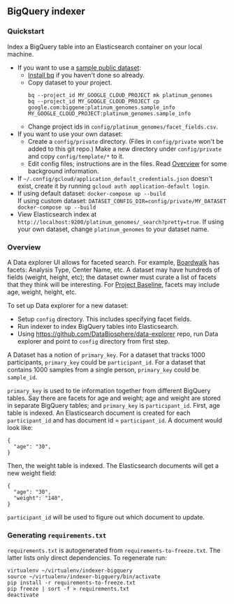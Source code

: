 ## BigQuery indexer

### Quickstart

Index a BigQuery table into an Elasticsearch container on your local machine.

* If you want to use a [sample public dataset](https://bigquery.cloud.google.com/table/google.com:biggene:platinum_genomes.sample_info):
  * [Install bq](https://cloud.google.com/bigquery/docs/bq-command-line-tool#installation)
if you haven't done so already.
  * Copy dataset to your project.
    ```
    bq --project_id MY_GOOGLE_CLOUD_PROJECT mk platinum_genomes
    bq --project_id MY_GOOGLE_CLOUD_PROJECT cp google.com:biggene:platinum_genomes.sample_info  MY_GOOGLE_CLOUD_PROJECT:platinum_genomes.sample_info
    ```
  * Change project ids in `config/platinum_genomes/facet_fields.csv`.
* If you want to use your own dataset:
  * Create a `config/private` directory. (Files in `config/private` won't be
added to this git repo.) Make a new directory under `config/private` and copy
`config/template/*` to it.
  * Edit config files; instructions are in the files. Read
  [Overview](https://github.com/DataBiosphere/data-explorer-indexers/tree/master/bigquery#overview)
  for some background information.
* If `~/.config/gcloud/application_default_credentials.json` doesn't exist, create it by running `gcloud auth application-default login`.
* If using default dataset: `docker-compose up --build`  
  If using custom dataset: `DATASET_CONFIG_DIR=config/private/MY_DATASET docker-compose up --build`
* View Elasticsearch index at
 `http://localhost:9200/platinum_genomes/_search?pretty=true`. If using your
 own dataset, change `platinum_genomes` to your dataset name.

### Overview

A Data explorer UI allows for faceted search. For example,
[Boardwalk](https://ucsc-cgp.org/boardwalk) has facets: Analysis Type, Center
Name, etc. A dataset may have hundreds of fields (weight, height, etc); the
dataset owner must curate a list of facets that they think will be interesting.
For [Project Baseline](https://www.projectbaseline.com/), facets may include
age, weight, height, etc.

To set up Data explorer for a new dataset:

* Setup `config` directory. This includes specifying facet fields.
* Run indexer to index BigQuery tables into Elasticsearch.
* Using https://github.com/DataBiosphere/data-explorer repo, run Data explorer
and point to `config` directory from first step.

A Dataset has a notion of `primary_key`. For a dataset that tracks 1000
participants, `primary_key` could be `participant_id`. For a dataset that
contains 1000 samples from a single person, `primary_key` could be `sample_id`.

`primary_key` is used to tie information together from different BigQuery
tables. Say there are facets for age and weight; age and weight are
stored in separate BigQuery tables; and `primary_key` is `participant_id`.
First, age table is indexed. An Elasticsearch document is created for each
`participant_id` and has document id = `participant_id`. A document would look
like:

```
{
  "age": "30",
}
```

Then, the weight table is indexed. The Elasticsearch documents will get a new
weight field:

```
{
  "age": "30",
  "weight": "140",
}
```

`participant_id` will be used to figure out which document to update.

### Generating `requirements.txt`

`requirements.txt` is autogenerated from `requirements-to-freeze.txt`. The
latter lists only direct dependencies. To regenerate run:

```
virtualenv ~/virtualenv/indexer-bigquery
source ~/virtualenv/indexer-bigquery/bin/activate
pip install -r requirements-to-freeze.txt
pip freeze | sort -f > requirements.txt
deactivate
```
